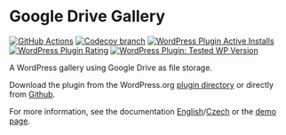 # Google Drive Gallery

[![GitHub Actions](https://github.com/skaut/skaut-google-drive-gallery/workflows/CI/badge.svg)](https://github.com/skaut/skaut-google-drive-gallery/actions) [![Codecov branch](https://img.shields.io/codecov/c/github/skaut/skaut-google-drive-gallery/master.svg)](https://codecov.io/gh/skaut/skaut-google-drive-gallery/branch/master) [![WordPress Plugin Active Installs](https://img.shields.io/wordpress/plugin/installs/skaut-google-drive-gallery.svg)](https://wordpress.org/plugins/skaut-google-drive-gallery/) [![WordPress Plugin Rating](https://img.shields.io/wordpress/plugin/rating/skaut-google-drive-gallery.svg)](https://wordpress.org/plugins/skaut-google-drive-gallery/) [![WordPress Plugin: Tested WP Version](https://img.shields.io/wordpress/plugin/tested/skaut-google-drive-gallery.svg)](https://wordpress.org/plugins/skaut-google-drive-gallery/)

A WordPress gallery using Google Drive as file storage.

Download the plugin from the WordPress.org [plugin directory](https://wordpress.org/plugins/skaut-google-drive-gallery/) or directly from [Github](https://github.com/skaut/skaut-google-drive-gallery/releases).

For more information, see the documentation [English](https://napoveda.skaut.cz/dobryweb/en-skaut-google-drive-gallery)/[Czech](https://napoveda.skaut.cz/dobryweb/cs-skaut-google-drive-gallery) or the [demo page](https://demo-skaut-google-drive-gallery.skauting.cz/).
